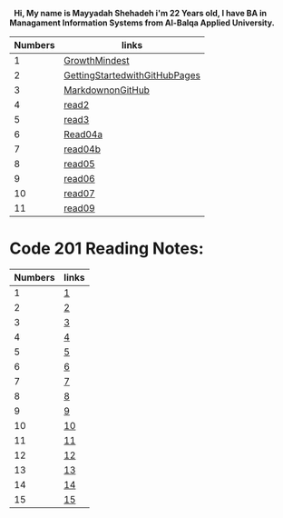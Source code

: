

&nbsp;
**Hi, My name is Mayyadah Shehadeh i'm 22 Years old, I have BA in Managament Information Systems from Al-Balqa Applied University.**




| Numbers | links|
|------|------|
| 1| [GrowthMindest](https://mayyadahshehadeh.github.io/reading-notes/GrowthMindest) |
| 2 | [GettingStartedwithGitHubPages](https://mayyadahshehadeh.github.io/reading-notes/GettingStartedwithGitHubPages)|
| 3 | [MarkdownonGitHub](https://mayyadahshehadeh.github.io/reading-notes/MarkdownonGitHub) |
| 4 | [read2](https://mayyadahshehadeh.github.io/reading-notes/read2) |
| 5 | [read3](https://mayyadahshehadeh.github.io/reading-notes/read3) |
|6 | [Read04a](https://mayyadahshehadeh.github.io/reading-notes/Read04a)|
|7| [read04b](https://mayyadahshehadeh.github.io/reading-notes/read04b)|
|8 | [read05](https://mayyadahshehadeh.github.io/reading-notes/read05)|
|9 | [read06](https://mayyadahshehadeh.github.io/reading-notes/read06)|
|10 | [read07](https://mayyadahshehadeh.github.io/reading-notes/read07)|
|11| [read09](https://mayyadahshehadeh.github.io/reading-notes/read09)|


# Code 201 Reading Notes: 
| Numbers | links|
|------|------|
| 1| [1](1) |
| 2 | [2]()|
| 3 | [3]() |
| 4 | [4]() |
| 5 | [5]() |
|6 | [6]()|
|7| [7]()|
|8 | [8]()|
|9 | [9]()|
|10 | [10]()|
|11| [11]()|
|12| [12]()|
|13 | [13]()|
|14 | [14]()|
|15| [15]()|
